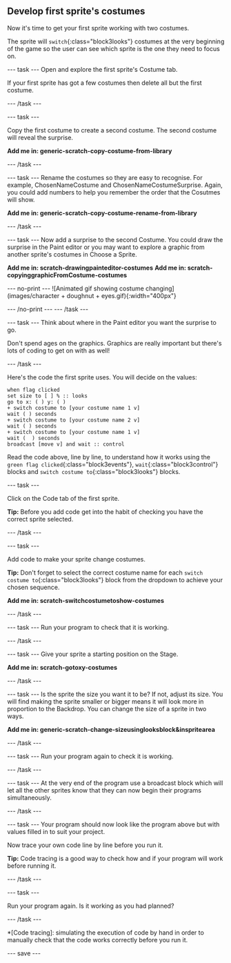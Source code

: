 ## Develop first sprite's costumes

Now it's time to get your first sprite working with two costumes.

The sprite will `switch`{:class="block3looks"} costumes at the very beginning of the game so the user can see which sprite is the one they need to focus on.

--- task ---
Open and explore the first sprite's Costume tab.

If your first sprite has got a few costumes then delete all but the first costume. 

--- /task ---

--- task ---

Copy the first costume to create a second costume. The second costume will reveal the surprise.

**Add me in: generic-scratch-copy-costume-from-library**

--- /task ---

--- task ---
Rename the costumes so they are easy to recognise. For example, ChosenNameCostume and ChosenNameCostumeSurprise. Again, you could add numbers to help you remember the order that the Cosutmes will show.

**Add me in: generic-scratch-copy-costume-rename-from-library**

--- /task ---

--- task ---
Now add a surprise to the second Costume. You could draw the surprise in the Paint editor or you may want to explore a graphic from another sprite's costumes in Choose a Sprite.

**Add me in: scratch-drawingpainteditor-costumes**
**Add me in: scratch-copyinggraphicFromCostume-costumes**

--- no-print ---
![Animated gif showing costume changing](images/character + doughnut + eyes.gif){:width="400px"}

--- /no-print ---
--- /task ---

--- task ---
Think about where in the Paint editor you want the surprise to go.

Don't spend ages on the graphics. Graphics are really important but there's lots of coding to get on with as well!

--- /task ---

Here's the code the first sprite uses. You will decide on the values:

```blocks3
when flag clicked
set size to [ ] % :: looks
go to x: ( ) y: ( )
+ switch costume to [your costume name 1 v]
wait ( ) seconds
+ switch costume to [your costume name 2 v]
wait ( ) seconds
+ switch costume to [your costume name 1 v]
wait (  ) seconds
broadcast [move v] and wait :: control
```

Read the code above, line by line, to understand how it works using the `green flag clicked`{:class="block3events"}, `wait`{:class="block3control"} blocks and `switch costume to`{:class="block3looks"} blocks.

--- task ---

Click on the Code tab of the first sprite.

**Tip:** Before you add code get into the habit of checking you have the correct sprite selected.

--- /task ---

--- task ---

Add code to make your sprite change costumes.

**Tip:** Don't forget to select the correct costume name for each `switch costume to`{:class="block3looks"} block from the dropdown to achieve your chosen sequence.

**Add me in: scratch-switchcostumetoshow-costumes**

--- /task ---

--- task ---
Run your program to check that it is working.

--- /task ---

--- task ---
Give your sprite a starting position on the Stage.

**Add me in: scratch-gotoxy-costumes**

--- /task ---

--- task ---
Is the sprite the size you want it to be? If not, adjust its size. You will find making the sprite smaller or bigger means it will look more in proportion to the Backdrop. You can change the size of a sprite in two ways.

**Add me in: generic-scratch-change-sizeusinglooksblock&inspritearea**

--- /task ---

--- task ---
Run your program again to check it is working.

--- /task ---

--- task ---
At the very end of the program use a broadcast block which will let all the other sprites know that they can now begin their programs simultaneously.

--- /task ---

--- task ---
Your program should now look like the program above but with values filled in to suit your project. 

Now trace your own code line by line before you run it. 

**Tip:** Code tracing is a good way to check how and if your program will work before running it.

--- /task ---

--- task ---

Run your program again. Is it working as you had planned?

--- /task ---

*[Code tracing]: simulating the execution of code by hand in order to manually check that the code works correctly before you run it.

--- save ---


